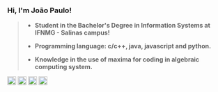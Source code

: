 ### **Hi, I'm João Paulo!**

> - **Student in the Bachelor's Degree in Information Systems at IFNMG - Salinas campus!**</p>
> - **Programming language: c/c++, java, javascript and python.** </p>
> - **Knowledge in the use of maxima for coding in algebraic computing system.** </p>

<div>
  <img src="https://cdn.jsdelivr.net/gh/devicons/devicon/icons/c/c-original.svg" width="20" height="20"/>
  <img src="https://cdn.jsdelivr.net/gh/devicons/devicon/icons/java/java-original.svg" width="20" height="20"/>
  <img src="https://cdn.jsdelivr.net/gh/devicons/devicon/icons/javascript/javascript-plain.svg" width="20" height="20"/>
  <img src="https://cdn.jsdelivr.net/gh/devicons/devicon/icons/python/python-original.svg" width="20" height="20"/>
  
</div>
       
